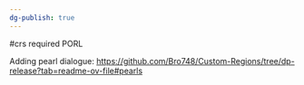 ```yaml
---
dg-publish: true
---
```

#crs required
PORL

Adding pearl dialogue: 
https://github.com/Bro748/Custom-Regions/tree/dp-release?tab=readme-ov-file#pearls